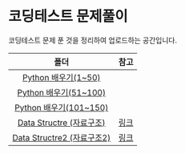 # 코딩테스트 문제풀이
코딩테스트 문제 푼 것을 정리하여 업로드하는 공간입니다.

|폴더|참고|
|:---:|:---:|
|[Python 배우기(1~50)](https://github.com/hyanghoa/coding_test_study/tree/main/Python%20배우기(1%7E50))|
|[Python 배우기(51~100)](https://github.com/hyanghoa/coding_test_study/tree/main/Python%20배우기(51%7E100))|
|[Python 배우기(101~150)](https://github.com/hyanghoa/coding_test_study/tree/main/Python%20배우기(101%7E150))|
|[Data Structre (자료구조)](https://github.com/hyanghoa/coding_test_study/tree/main/Data%20Structure%20(자료구조))|[링크](https://github.com/tony9402/baekjoon/tree/main/data_structure)
|[Data Structre2 (자료구조2)](https://github.com/hyanghoa/coding_test_study/tree/main/Data%20Structure2%20(자료구조2))|[링크](https://github.com/tony9402/baekjoon/tree/main/data_structure2)